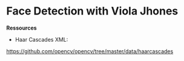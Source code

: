 # Face Detection with Viola Jhones

**Ressources**

* Haar Cascades XML:

 https://github.com/opencv/opencv/tree/master/data/haarcascades
